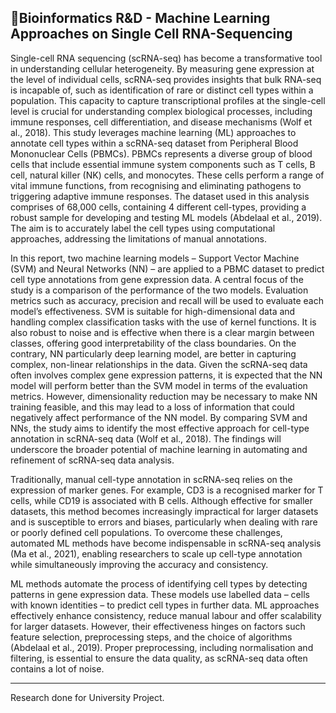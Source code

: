 ## 🧬Bioinformatics R&D - Machine Learning Approaches on Single Cell RNA-Sequencing

Single-cell RNA sequencing (scRNA-seq) has become a transformative tool in understanding cellular heterogeneity. By measuring gene expression at the level of individual cells, scRNA-seq provides insights that bulk RNA-seq is incapable of, such as identification of rare or distinct cell types within a population. This capacity to capture transcriptional profiles at the single-cell level is crucial for understanding complex biological processes, including immune responses, cell differentiation, and disease mechanisms (Wolf et al., 2018). This study leverages machine learning (ML) approaches to annotate cell types within a scRNA-seq dataset from Peripheral Blood Mononuclear Cells (PBMCs).
PBMCs represents a diverse group of blood cells that include essential immune system components such as T cells, B cell, natural killer (NK) cells, and monocytes. These cells perform a range of vital immune functions, from recognising and eliminating pathogens to triggering adaptive immune responses. The dataset used in this analysis comprises of 68,000 cells, containing 4 different cell-types, providing a robust sample for developing and testing ML models (Abdelaal et al., 2019). The aim is to accurately label the cell types using computational approaches,  addressing the limitations of manual annotations. 

In this report, two machine learning models – Support Vector Machine (SVM) and Neural Networks (NN) – are applied to a PBMC dataset to predict cell type annotations from gene expression data. A central focus of the study is a comparison of the performance of the two models. Evaluation metrics such as accuracy, precision and recall will be used to evaluate each model’s effectiveness. SVM is suitable for high-dimensional data and handling complex classification tasks with the use of kernel functions. It is also robust to noise and is effective when there is a clear margin between classes, offering good interpretability of the class boundaries. On the contrary, NN particularly deep learning model, are better in capturing complex, non-linear relationships in the data. Given the scRNA-seq data often involves complex gene expression patterns, it is expected that the NN model will perform better than the SVM model in terms of the evaluation metrics. However, dimensionality reduction may be necessary to make NN training feasible, and this may lead to a loss of information that could negatively affect performance of the NN model. By comparing SVM and NNs, the study aims to identify the most effective approach for cell-type annotation in scRNA-seq data (Wolf et al., 2018). The findings will underscore the broader potential of machine learning in automating and refinement of scRNA-seq data analysis.

Traditionally, manual cell-type annotation in scRNA-seq relies on the expression of marker genes. For example, CD3 is a recognised marker for T cells, while CD19 is associated with B cells. Although effective for smaller datasets, this method becomes increasingly impractical for larger datasets and is susceptible to errors and biases, particularly when dealing with rare or poorly defined cell populations. To overcome these challenges, automated ML methods have become indispensable in scRNA-seq analysis (Ma et al., 2021), enabling researchers to scale up cell-type annotation while simultaneously improving the accuracy and consistency. 

ML methods automate the process of identifying cell types by detecting patterns in gene expression data. These models use labelled data – cells with known identities – to predict cell types in further data. ML approaches effectively enhance consistency, reduce manual labour and offer scalability for larger datasets. However, their effectiveness hinges on factors such feature selection, preprocessing steps, and the choice of algorithms (Abdelaal et al., 2019). Proper preprocessing, including normalisation and filtering, is essential to ensure the data quality, as scRNA-seq data often contains a lot of noise. 

---

Research done for University Project.